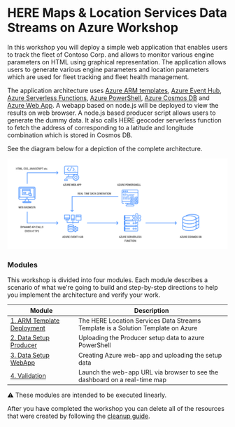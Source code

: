 # HERE Maps & Location Services Data Streams on Azure Workshop

In this workshop you will deploy a simple web application that enables users to track the fleet of Contoso Corp. and allows to monitor various engine parameters on HTML using graphical representation. The application allows users to generate various engine parameters and location parameters which are used for fleet tracking and fleet health management. 

The application architecture uses [Azure ARM templates](https://docs.microsoft.com/en-us/azure/azure-resource-manager/resource-manager-quickstart-create-templates-use-the-portal), [Azure Event Hub](https://docs.microsoft.com/en-us/azure/event-hubs/), [Azure Serverless Functions](https://azure.microsoft.com/en-in/services/functions/), [Azure PowerShell](https://docs.microsoft.com/en-us/powershell/azure/overview?view=azps-1.8.0), [Azure Cosmos DB](https://azure.microsoft.com/en-in/services/cosmos-db/) and [Azure Web App](https://azure.microsoft.com/en-in/services/app-service/web). A webapp based on node.js will be deployed to view the results on web browser. A node.js based producer script allows users to generate the dummy data. It also calls HERE geocoder serverless function to fetch the address of corresponding to a latitude and longitude combination which is stored in Cosmos DB. 

See the diagram below for a depiction of the complete architecture. 

  ![Architecture Diagram](Images/architecture.png)

### Modules

This workshop is divided into four modules. Each module describes a scenario of
what we're going to build and step-by-step directions to help you implement the
architecture and verify your work.

| Module        | Description |
|---------------|-------------|
| [1. ARM Template Deployment][ARM Template Deploy] | The HERE Location Services Data Streams Template is a Solution Template on Azure  |
| [2. Data Setup Producer][Data_Setup_Producer] | Uploading the Producer setup data to azure PowerShell  |
| [3. Data Setup WebApp][Data_Setup_WebApp] | Creating Azure web-app and uploading the setup data  |
| [4. Validation][Validation] | Launch the web-app URL via browser to see the dashboard on a real-time map  |




:warning: These modules are intended to be executed linearly.

After you have completed the workshop you can delete all of the resources that were created by following the [cleanup guide][cleanup].




[ARM Template Deploy]:1_ARM_Template_Deploy/
[Data_Setup_Producer]:2_Data_Setup_Producer/
[Data_Setup_WebApp]:3_Data_Setup_WebApp/
[Validation]:4_Validation/
[cleanup]: 5_CleanUp/
